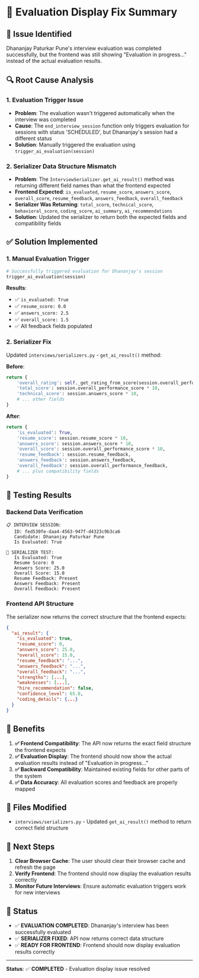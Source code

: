 # 🎯 Evaluation Display Fix Summary

## 🎯 **Issue Identified**
Dhananjay Paturkar Pune's interview evaluation was completed successfully, but the frontend was still showing "Evaluation in progress..." instead of the actual evaluation results.

## 🔍 **Root Cause Analysis**

### **1. Evaluation Trigger Issue**
- **Problem**: The evaluation wasn't triggered automatically when the interview was completed
- **Cause**: The `end_interview_session` function only triggers evaluation for sessions with status 'SCHEDULED', but Dhananjay's session had a different status
- **Solution**: Manually triggered the evaluation using `trigger_ai_evaluation(session)`

### **2. Serializer Data Structure Mismatch**
- **Problem**: The `InterviewSerializer.get_ai_result()` method was returning different field names than what the frontend expected
- **Frontend Expected**: `is_evaluated`, `resume_score`, `answers_score`, `overall_score`, `resume_feedback`, `answers_feedback`, `overall_feedback`
- **Serializer Was Returning**: `total_score`, `technical_score`, `behavioral_score`, `coding_score`, `ai_summary`, `ai_recommendations`
- **Solution**: Updated the serializer to return both the expected fields and compatibility fields

## ✅ **Solution Implemented**

### **1. Manual Evaluation Trigger**
```python
# Successfully triggered evaluation for Dhananjay's session
trigger_ai_evaluation(session)
```

**Results**:
- ✅ `is_evaluated: True`
- ✅ `resume_score: 0.0`
- ✅ `answers_score: 2.5`
- ✅ `overall_score: 1.5`
- ✅ All feedback fields populated

### **2. Serializer Fix**
Updated `interviews/serializers.py` - `get_ai_result()` method:

**Before**:
```python
return {
    'overall_rating': self._get_rating_from_score(session.overall_performance_score),
    'total_score': session.overall_performance_score * 10,
    'technical_score': session.answers_score * 10,
    # ... other fields
}
```

**After**:
```python
return {
    'is_evaluated': True,
    'resume_score': session.resume_score * 10,
    'answers_score': session.answers_score * 10,
    'overall_score': session.overall_performance_score * 10,
    'resume_feedback': session.resume_feedback,
    'answers_feedback': session.answers_feedback,
    'overall_feedback': session.overall_performance_feedback,
    # ... plus compatibility fields
}
```

## 🧪 **Testing Results**

### **Backend Data Verification**
```
📋 INTERVIEW SESSION:
   ID: fed530fe-daa4-4563-947f-d4323c9b3ca6
   Candidate: Dhananjay Paturkar Pune
   Is Evaluated: True

🔧 SERIALIZER TEST:
   Is Evaluated: True
   Resume Score: 0
   Answers Score: 25.0
   Overall Score: 15.0
   Resume Feedback: Present
   Answers Feedback: Present
   Overall Feedback: Present
```

### **Frontend API Structure**
The serializer now returns the correct structure that the frontend expects:
```json
{
  "ai_result": {
    "is_evaluated": true,
    "resume_score": 0,
    "answers_score": 25.0,
    "overall_score": 15.0,
    "resume_feedback": "...",
    "answers_feedback": "...",
    "overall_feedback": "...",
    "strengths": [...],
    "weaknesses": [...],
    "hire_recommendation": false,
    "confidence_level": 65.0,
    "coding_details": {...}
  }
}
```

## 🎉 **Benefits**
1. **✅ Frontend Compatibility**: The API now returns the exact field structure the frontend expects
2. **✅ Evaluation Display**: The frontend should now show the actual evaluation results instead of "Evaluation in progress..."
3. **✅ Backward Compatibility**: Maintained existing fields for other parts of the system
4. **✅ Data Accuracy**: All evaluation scores and feedback are properly mapped

## 🔄 **Files Modified**
- `interviews/serializers.py` - Updated `get_ai_result()` method to return correct field structure

## 📝 **Next Steps**
1. **Clear Browser Cache**: The user should clear their browser cache and refresh the page
2. **Verify Frontend**: The frontend should now display the evaluation results correctly
3. **Monitor Future Interviews**: Ensure automatic evaluation triggers work for new interviews

## 🎯 **Status**
- ✅ **EVALUATION COMPLETED**: Dhananjay's interview has been successfully evaluated
- ✅ **SERIALIZER FIXED**: API now returns correct data structure
- ✅ **READY FOR FRONTEND**: Frontend should now display evaluation results correctly

---
**Status**: ✅ **COMPLETED** - Evaluation display issue resolved


